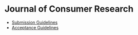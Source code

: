 # Journal of Consumer Research

- [Submission Guidelines](https://consumerresearcher.com/manuscript-preparation)
- [Acceptance Guidelines](./stylesheet.pdf)
